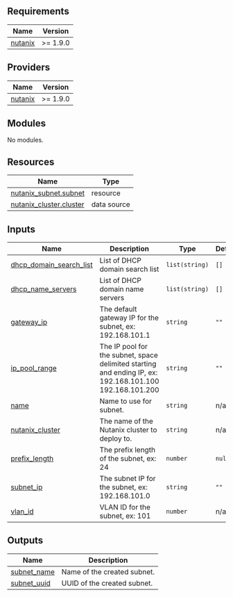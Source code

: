 <!-- BEGIN_TF_DOCS -->
## Requirements

| Name | Version |
|------|---------|
| <a name="requirement_nutanix"></a> [nutanix](#requirement\_nutanix) | >= 1.9.0 |

## Providers

| Name | Version |
|------|---------|
| <a name="provider_nutanix"></a> [nutanix](#provider\_nutanix) | >= 1.9.0 |

## Modules

No modules.

## Resources

| Name | Type |
|------|------|
| [nutanix_subnet.subnet](https://registry.terraform.io/providers/nutanix/nutanix/latest/docs/resources/subnet) | resource |
| [nutanix_cluster.cluster](https://registry.terraform.io/providers/nutanix/nutanix/latest/docs/data-sources/cluster) | data source |

## Inputs

| Name | Description | Type | Default | Required |
|------|-------------|------|---------|:--------:|
| <a name="input_dhcp_domain_search_list"></a> [dhcp\_domain\_search\_list](#input\_dhcp\_domain\_search\_list) | List of DHCP domain search list | `list(string)` | `[]` | no |
| <a name="input_dhcp_name_servers"></a> [dhcp\_name\_servers](#input\_dhcp\_name\_servers) | List of DHCP domain name servers | `list(string)` | `[]` | no |
| <a name="input_gateway_ip"></a> [gateway\_ip](#input\_gateway\_ip) | The default gateway IP for the subnet, ex: 192.168.101.1 | `string` | `""` | no |
| <a name="input_ip_pool_range"></a> [ip\_pool\_range](#input\_ip\_pool\_range) | The IP pool for the subnet, space delimited starting and ending IP, ex: 192.168.101.100 192.168.101.200 | `string` | `""` | no |
| <a name="input_name"></a> [name](#input\_name) | Name to use for subnet. | `string` | n/a | yes |
| <a name="input_nutanix_cluster"></a> [nutanix\_cluster](#input\_nutanix\_cluster) | The name of the Nutanix cluster to deploy to. | `string` | n/a | yes |
| <a name="input_prefix_length"></a> [prefix\_length](#input\_prefix\_length) | The prefix length of the subnet, ex: 24 | `number` | `null` | no |
| <a name="input_subnet_ip"></a> [subnet\_ip](#input\_subnet\_ip) | The subnet IP for the subnet, ex: 192.168.101.0 | `string` | `""` | no |
| <a name="input_vlan_id"></a> [vlan\_id](#input\_vlan\_id) | VLAN ID for the subnet, ex: 101 | `number` | n/a | yes |

## Outputs

| Name | Description |
|------|-------------|
| <a name="output_subnet_name"></a> [subnet\_name](#output\_subnet\_name) | Name of the created subnet. |
| <a name="output_subnet_uuid"></a> [subnet\_uuid](#output\_subnet\_uuid) | UUID of the created subnet. |
<!-- END_TF_DOCS -->